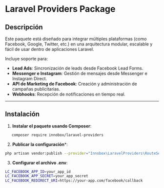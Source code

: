 # Laravel Providers Package

## Descripción
Este paquete está diseñado para integrar múltiples plataformas (como Facebook, Google, Twitter, etc.) en una arquitectura modular, escalable y fácil de usar dentro de aplicaciones Laravel. 

Incluye soporte para:
- **Lead Ads**: Sincronización de leads desde Facebook Lead Forms.
- **Messenger e Instagram**: Gestión de mensajes desde Messenger e Instagram Direct.
- **API de Marketing de Facebook**: Creación y administración de campañas publicitarias.
- **Webhooks**: Recepción de notificaciones en tiempo real.

---

## Instalación

1. **Instalar el paquete usando Composer**:
```bash
   composer require innobox/laravel-providers
```
2. **Publicar la configuración***:
```bash
php artisan vendor:publish --provider="Innobox\LaravelProviders\RouteServiceProvider"
```
3. **Configurar el archivo .env**:
```bash
LC_FACEBOOK_APP_ID=your_app_id
LC_FACEBOOK_APP_SECRET=your_app_secret
LC_FACEBOOK_REDIRECT_URI=https://your-app.com/facebook/callback
```